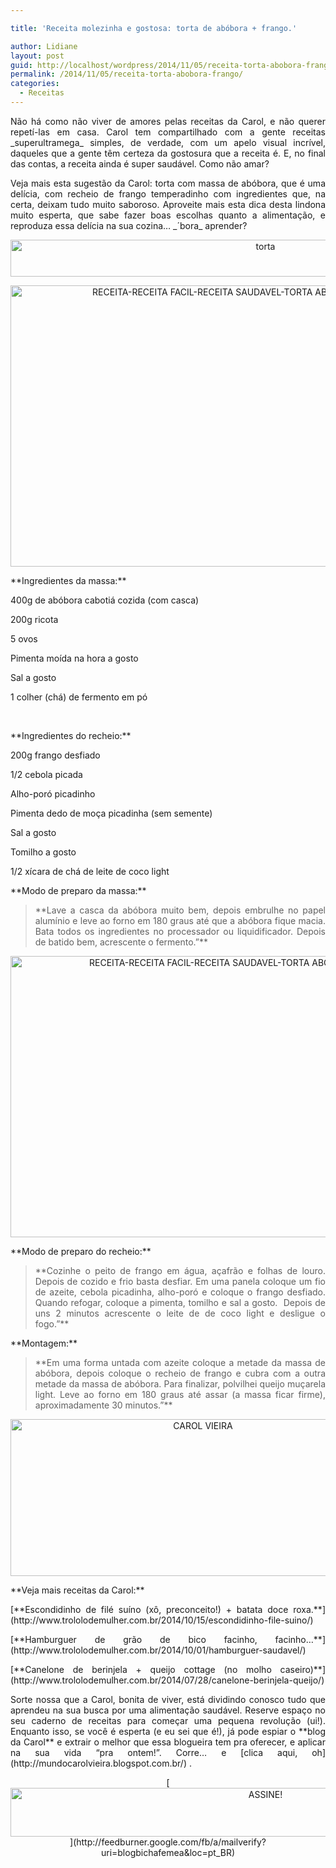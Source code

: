 ```yaml
---

title: 'Receita molezinha e gostosa: torta de abóbora + frango.'

author: Lidiane
layout: post
guid: http://localhost/wordpress/2014/11/05/receita-torta-abobora-frango/
permalink: /2014/11/05/receita-torta-abobora-frango/
categories:
  - Receitas
---
```

<p align="justify">
  Não há como não viver de amores pelas receitas da Carol, e não querer repetí-las em casa. Carol tem compartilhado com a gente receitas _superultramega_ simples, de verdade, com um apelo visual incrível, daqueles que a gente têm certeza da gostosura que a receita é. E, no final das contas, a receita ainda é super saudável. Como não amar?
</p>

<p align="justify">
  Veja mais esta sugestão da Carol: torta com massa de abóbora, que é uma delícia, com recheio de frango temperadinho com ingredientes que, na certa, deixam tudo muito saboroso. Aproveite mais esta dica desta lindona muito esperta, que sabe fazer boas escolhas quanto a alimentação, e reproduza essa delícia na sua cozina… _´bora_ aprender?
</p>

<p align="center">
  <a href="http://www.trololodemulher.com.br/blog/wp-content/uploads/2014/10/torta.png"><img class="alignnone size-full wp-image-10543" src="http://www.trololodemulher.com.br/blog/wp-content/uploads/2014/10/torta.png" alt="torta" width="800" height="59" /></a>
</p>

<p align="center">
  <a href="http://www.trololodemulher.com.br/blog/wp-content/uploads/2014/10/RECEITA-RECEITA-FACIL-RECEITA-SAUDAVEL-TORTA-ABOBORA-RECHEIO-FRANGO.jpg"><img class="alignnone size-full wp-image-10538" src="http://www.trololodemulher.com.br/blog/wp-content/uploads/2014/10/RECEITA-RECEITA-FACIL-RECEITA-SAUDAVEL-TORTA-ABOBORA-RECHEIO-FRANGO.jpg" alt="RECEITA-RECEITA FACIL-RECEITA SAUDAVEL-TORTA ABOBORA-RECHEIO FRANGO" width="800" height="450" /></a>
</p>

<p align="justify">
  **Ingredientes da massa:**
</p>

<p align="justify">
  400g de abóbora cabotiá cozida (com casca)
</p>

200g ricota

5 ovos

Pimenta moída na hora a gosto

<p align="justify">
  Sal a gosto
</p>

1 colher (chá) de fermento em pó

&nbsp;

<p align="justify">
  **Ingredientes do recheio:**
</p>

200g frango desfiado

1/2 cebola picada

<p align="justify">
  Alho-poró picadinho
</p>

Pimenta dedo de moça picadinha (sem semente)

Sal a gosto

<p align="justify">
  Tomilho a gosto
</p>

1/2 xícara de chá de leite de coco light

<p align="justify">
  **Modo de preparo da massa:**
</p>

> <p align="justify">
>   **Lave a casca da abóbora muito bem, depois embrulhe no papel alumínio e leve ao forno em 180 graus até que a abóbora fique macia. Bata todos os ingredientes no processador ou liquidificador. Depois de batido bem, acrescente o fermento.”**
> </p>

<p align="center">
  <a href="http://www.trololodemulher.com.br/blog/wp-content/uploads/2014/10/RECEITA-RECEITA-FACIL-RECEITA-SAUDAVEL-TORTA-ABOBORA-RECHEIO-FRANGO1.jpg"><img class="alignnone size-full wp-image-10539" src="http://www.trololodemulher.com.br/blog/wp-content/uploads/2014/10/RECEITA-RECEITA-FACIL-RECEITA-SAUDAVEL-TORTA-ABOBORA-RECHEIO-FRANGO1.jpg" alt="RECEITA-RECEITA FACIL-RECEITA SAUDAVEL-TORTA ABOBORA-RECHEIO FRANGO[]" width="800" height="450" /></a>
</p>

<p align="justify">
  **Modo de preparo do recheio:**
</p>

> <p align="justify">
>   **Cozinhe o peito de frango em água, açafrão e folhas de louro. Depois de cozido e frio basta desfiar. Em uma panela coloque um fio de azeite, cebola picadinha, alho-poró e coloque o frango desfiado. Quando refogar, coloque a pimenta, tomilho e sal a gosto.  Depois de uns 2 minutos acrescente o leite de de coco light e desligue o fogo.”**
> </p>

<p align="justify">
  **Montagem:**
</p>

> <p align="justify">
>   **Em uma forma untada com azeite coloque a metade da massa de abóbora, depois coloque o recheio de frango e cubra com a outra metade da massa de abóbora. Para finalizar, polvilhei queijo muçarela light. Leve ao forno em 180 graus até assar (a massa ficar firme), aproximadamente 30 minutos.”**
> </p>

<p align="center">
  <a href="http://www.trololodemulher.com.br/blog/wp-content/uploads/2014/07/CAROL-VIEIRA.png"><img class="alignnone size-full wp-image-10204" src="http://www.trololodemulher.com.br/blog/wp-content/uploads/2014/07/CAROL-VIEIRA.png" alt="CAROL VIEIRA" width="600" height="251" /></a>
</p>

<p align="justify">
  **Veja mais receitas da Carol:**
</p>

<p align="justify">
  [**Escondidinho de filé suíno (xô, preconceito!) + batata doce roxa.**](http://www.trololodemulher.com.br/2014/10/15/escondidinho-file-suino/) 
</p>

<p align="justify">
  [**Hamburguer de grão de bico facinho, facinho…**](http://www.trololodemulher.com.br/2014/10/01/hamburguer-saudavel/) 
</p>

<p align="justify">
  [**Canelone de berinjela + queijo cottage (no molho caseiro)**](http://www.trololodemulher.com.br/2014/07/28/canelone-berinjela-queijo/) 
</p>

<p align="justify">
  Sorte nossa que a Carol, bonita de viver, está dividindo conosco tudo que aprendeu na sua busca por uma alimentação saudável. Reserve espaço no seu caderno de receitas para começar uma pequena revolução (ui!). Enquanto isso, se você é esperta (e eu sei que é!), já pode espiar o **blog da Carol** e extrair o melhor que essa blogueira tem pra oferecer, e aplicar na sua vida “pra ontem!”. Corre… e [clica aqui, oh](http://mundocarolvieira.blogspot.com.br/) .
</p>

<p align="center">
  [<img class="alignnone size-full wp-image-10439" src="http://www.trololodemulher.com.br/blog/wp-content/uploads/2014/09/ASSINE.png" alt="ASSINE!" width="800" height="78" />](http://feedburner.google.com/fb/a/mailverify?uri=blogbichafemea&loc=pt_BR) 
</p>

<p align="justify">
